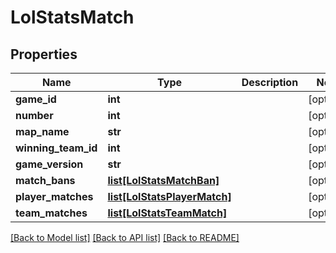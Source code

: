 # LolStatsMatch

## Properties
Name | Type | Description | Notes
------------ | ------------- | ------------- | -------------
**game_id** | **int** |  | [optional] 
**number** | **int** |  | [optional] 
**map_name** | **str** |  | [optional] 
**winning_team_id** | **int** |  | [optional] 
**game_version** | **str** |  | [optional] 
**match_bans** | [**list[LolStatsMatchBan]**](LolStatsMatchBan.md) |  | [optional] 
**player_matches** | [**list[LolStatsPlayerMatch]**](LolStatsPlayerMatch.md) |  | [optional] 
**team_matches** | [**list[LolStatsTeamMatch]**](LolStatsTeamMatch.md) |  | [optional] 

[[Back to Model list]](../README.md#documentation-for-models) [[Back to API list]](../README.md#documentation-for-api-endpoints) [[Back to README]](../README.md)

